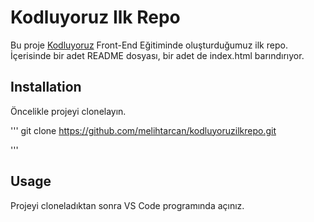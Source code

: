 # Kodluyoruz Ilk Repo

Bu proje [Kodluyoruz](https://kodluyoruz.org) Front-End Eğitiminde oluşturduğumuz ilk repo. İçerisinde bir adet README dosyası, bir adet de index.html barındırıyor.

## Installation

Öncelikle projeyi clonelayın.

'''
git clone https://github.com/melihtarcan/kodluyoruzilkrepo.git

'''

## Usage 

Projeyi cloneladıktan sonra VS Code programında açınız.

